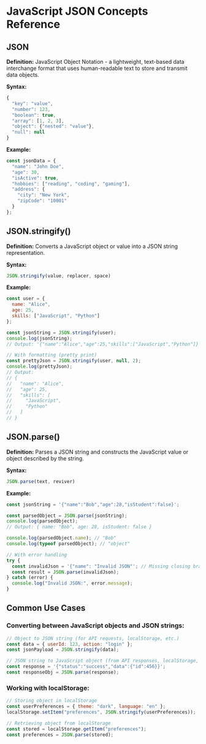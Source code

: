 # JavaScript JSON Concepts Reference

## JSON

**Definition:** JavaScript Object Notation - a lightweight, text-based data interchange format that uses human-readable text to store and transmit data objects.

**Syntax:**
```javascript
{
  "key": "value",
  "number": 123,
  "boolean": true,
  "array": [1, 2, 3],
  "object": {"nested": "value"},
  "null": null
}
```

**Example:**
```javascript
const jsonData = {
  "name": "John Doe",
  "age": 30,
  "isActive": true,
  "hobbies": ["reading", "coding", "gaming"],
  "address": {
    "city": "New York",
    "zipCode": "10001"
  }
};
```

## JSON.stringify()

**Definition:** Converts a JavaScript object or value into a JSON string representation.

**Syntax:**
```javascript
JSON.stringify(value, replacer, space)
```

**Example:**
```javascript
const user = {
  name: "Alice",
  age: 25,
  skills: ["JavaScript", "Python"]
};

const jsonString = JSON.stringify(user);
console.log(jsonString);
// Output: '{"name":"Alice","age":25,"skills":["JavaScript","Python"]}'

// With formatting (pretty print)
const prettyJson = JSON.stringify(user, null, 2);
console.log(prettyJson);
// Output:
// {
//   "name": "Alice",
//   "age": 25,
//   "skills": [
//     "JavaScript",
//     "Python"
//   ]
// }
```

## JSON.parse()

**Definition:** Parses a JSON string and constructs the JavaScript value or object described by the string.

**Syntax:**
```javascript
JSON.parse(text, reviver)
```

**Example:**
```javascript
const jsonString = '{"name":"Bob","age":28,"isStudent":false}';

const parsedObject = JSON.parse(jsonString);
console.log(parsedObject);
// Output: { name: "Bob", age: 28, isStudent: false }

console.log(parsedObject.name); // "Bob"
console.log(typeof parsedObject); // "object"

// With error handling
try {
  const invalidJson = '{"name": "Invalid JSON"'; // Missing closing brace
  const result = JSON.parse(invalidJson);
} catch (error) {
  console.log("Invalid JSON:", error.message);
}
```

## Common Use Cases

### Converting between JavaScript objects and JSON strings:
```javascript
// Object to JSON string (for API requests, localStorage, etc.)
const data = { userId: 123, action: "login" };
const jsonPayload = JSON.stringify(data);

// JSON string to JavaScript object (from API responses, localStorage, etc.)
const response = '{"status":"success","data":{"id":456}}';
const responseObj = JSON.parse(response);
```

### Working with localStorage:
```javascript
// Storing object in localStorage
const userPreferences = { theme: "dark", language: "en" };
localStorage.setItem("preferences", JSON.stringify(userPreferences));

// Retrieving object from localStorage
const stored = localStorage.getItem("preferences");
const preferences = JSON.parse(stored);
```
